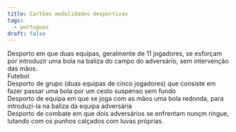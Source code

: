 ```yaml
---
title: Cartões modalidades desportivas
tags:
  - portugues
draft: false
---
```

<e-card color="1">

<div> Desporto em que duas equipas, geralmente de 11 jogadores, se esforçam por introduzir uma bola na baliza do campo do adversário, sem intervenção das mãos. </div>

<div> Futebol </div>
</e-card>

<e-card color="2">

<div> Desporto de grupo (duas equipas de cinco jogadores) que consiste em fazer passar uma bola por um cesto suspenso sem fundo </div>

</e-card>

<e-card color="3">

<div> Desporto de equipa em que se joga com as mãos uma bola redonda, para introduzi-la na baliza da equipa adversária </div>

</e-card>

<e-card color="4">

<div> Desporto de combate em que dois adversários se enfrentam nunçm ringue, lutando com os punhos calçados com luvas próprias. </div>

</e-card>